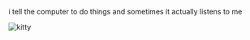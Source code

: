 i tell the computer to do things and sometimes it actually listens to me
<!--START_SECTION:update_image-->
<img src=https://raw.githubusercontent.com/sneakykestrel/sneakykestrel/main/.github/images/blow.gif height="" width="" align=left alt=kitty />
<!--END_SECTION:update_image-->

